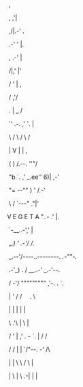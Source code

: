 ​          ,

​                ,  ,'|

​               ,/|.-'  \.

​             .-' '    |.

​          , .-'       |

​          /|,'         |'

​         / '          | ,

​         /            ,'/

​       . |     _       /

​        \`' .-.  ,' `.      |

​        \ /  \ /   \     /

​         \|  V    |    | ,

​         (      ) /.--.  ''"/

​         "b.`. ,' _.ee'' 6)|  ,-'

​          \"= --"" )  ' /.-'

​           \ / `---"  ."|'

 V E G E T A     \"..-  .' |.

​            `-__..-','  |

​           __.) ' .-'/  /\._

​        _.--'/----..--------. _.-""-._

​      .-'_)  \.  /   __..-'   _.-'--.

​      / -'/   """""""""     ,'-.  . `.

​     | ' /            /  `  `. \

​     |  |             |     | |

​      \ .'\            |   \   |

​     / ' | ,'        . - \`.  | / /

​     / /  | |           `/"--. -' /\

​    | |   \ \           /   \   |

​    | \    | \         .-|   |  |